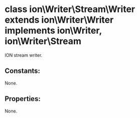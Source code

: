 #  class ion\Writer\Stream\Writer extends ion\Writer\Writer implements ion\Writer, ion\Writer\Stream

ION stream writer.






## Constants:

None.

## Properties:

None.
